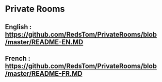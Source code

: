 # Private Rooms

## English : https://github.com/RedsTom/PrivateRooms/blob/master/README-EN.MD
## French : https://github.com/RedsTom/PrivateRooms/blob/master/README-FR.MD
